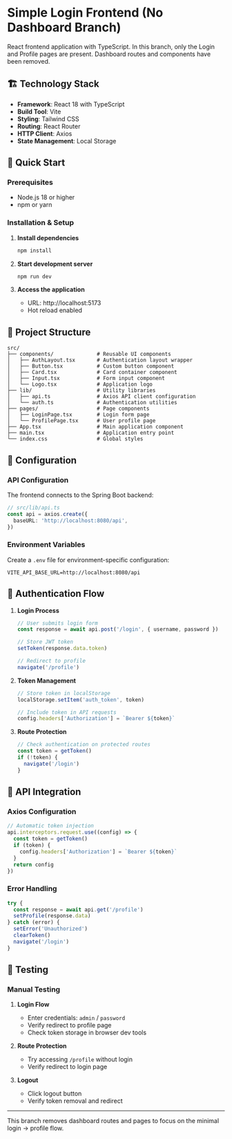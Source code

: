 # Simple Login Frontend (No Dashboard Branch)

React frontend application with TypeScript. In this branch, only the Login and Profile pages are present. Dashboard routes and components have been removed.

## 🏗️ Technology Stack

- **Framework**: React 18 with TypeScript
- **Build Tool**: Vite
- **Styling**: Tailwind CSS
- **Routing**: React Router
- **HTTP Client**: Axios
- **State Management**: Local Storage

## 🚀 Quick Start

### Prerequisites

- Node.js 18 or higher
- npm or yarn

### Installation & Setup

1. **Install dependencies**
   ```bash
   npm install
   ```

2. **Start development server**
   ```bash
   npm run dev
   ```

3. **Access the application**
   - URL: http://localhost:5173
   - Hot reload enabled

## 📁 Project Structure

```
src/
├── components/              # Reusable UI components
│   ├── AuthLayout.tsx       # Authentication layout wrapper
│   ├── Button.tsx           # Custom button component
│   ├── Card.tsx             # Card container component
│   ├── Input.tsx            # Form input component
│   └── Logo.tsx             # Application logo
├── lib/                     # Utility libraries
│   ├── api.ts               # Axios API client configuration
│   └── auth.ts              # Authentication utilities
├── pages/                   # Page components
│   ├── LoginPage.tsx        # Login form page
│   └── ProfilePage.tsx      # User profile page
├── App.tsx                  # Main application component
├── main.tsx                 # Application entry point
└── index.css                # Global styles
```

## 🔧 Configuration

### API Configuration

The frontend connects to the Spring Boot backend:

```typescript
// src/lib/api.ts
const api = axios.create({
  baseURL: 'http://localhost:8080/api',
})
```

### Environment Variables

Create a `.env` file for environment-specific configuration:

```env
VITE_API_BASE_URL=http://localhost:8080/api
```

## 🔐 Authentication Flow

1. **Login Process**
   ```typescript
   // User submits login form
   const response = await api.post('/login', { username, password })
   
   // Store JWT token
   setToken(response.data.token)
   
   // Redirect to profile
   navigate('/profile')
   ```

2. **Token Management**
   ```typescript
   // Store token in localStorage
   localStorage.setItem('auth_token', token)
   
   // Include token in API requests
   config.headers['Authorization'] = `Bearer ${token}`
   ```

3. **Route Protection**
   ```typescript
   // Check authentication on protected routes
   const token = getToken()
   if (!token) {
     navigate('/login')
   }
   ```

## 🔧 API Integration

### Axios Configuration
```typescript
// Automatic token injection
api.interceptors.request.use((config) => {
  const token = getToken()
  if (token) {
    config.headers['Authorization'] = `Bearer ${token}`
  }
  return config
})
```

### Error Handling
```typescript
try {
  const response = await api.get('/profile')
  setProfile(response.data)
} catch (error) {
  setError('Unauthorized')
  clearToken()
  navigate('/login')
}
```

## 🧪 Testing

### Manual Testing
1. **Login Flow**
   - Enter credentials: `admin` / `password`
   - Verify redirect to profile page
   - Check token storage in browser dev tools

2. **Route Protection**
   - Try accessing `/profile` without login
   - Verify redirect to login page

3. **Logout**
   - Click logout button
   - Verify token removal and redirect

---

This branch removes dashboard routes and pages to focus on the minimal login → profile flow.